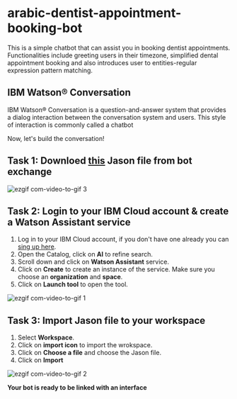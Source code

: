 # arabic-dentist-appointment-booking-bot

This is a simple chatbot that can assist you in booking dentist appointments. Functionalities include greeting users in their timezone, simplified dental appointment booking and also introduces user to entities-regular expression pattern matching.  

## IBM Watson® Conversation
IBM Watson® Conversation is a question-and-answer system that provides a dialog interaction
between the conversation system and users. This style of interaction is commonly called a
chatbot

Now, let's build the conversation!

## Task 1: Downloed [this](https://developer.ibm.com/code/exchanges/bots/?s=%D9%85%D8%B3%D8%A7%D8%B9%D8%AF) Jason file from bot exchange

![ezgif com-video-to-gif 3](https://user-images.githubusercontent.com/37486654/45158464-c88ecc80-b1ec-11e8-93f0-6079a1d7ccbf.gif)

## Task 2: Login to your IBM Cloud account & create a Watson Assistant service

1. Log in to your IBM Cloud account, if you don't have one already you can [sing up here](https://ibm.biz/BdZift).
2. Open the Catalog, click on **AI** to refine search.
3. Scroll down and click on **Watson Assistant** service.
4. Click on **Create** to create an instance of the service. Make sure you choose an **organization** and **space**.
5. Click on **Launch tool** to open the tool.

![ezgif com-video-to-gif 1](https://user-images.githubusercontent.com/37486654/45158470-ccbaea00-b1ec-11e8-8944-d6b5c86cc233.gif)


## Task 3: Import Jason file to your workspace

1. Select **Workspace**.
2. Click on **import icon** to import the wrokspace.
3. Click on **Choose a file** and choose the Jason file.
4. Click on **Import**

![ezgif com-video-to-gif 2](https://user-images.githubusercontent.com/37486654/45158475-cdec1700-b1ec-11e8-8e07-1f0bed598265.gif)

**Your bot is ready to be linked with an interface**
